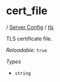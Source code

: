 # cert_file

/ [Server Config](/ref/config/index.md) / [tls](/ref/config/tls/index.md) 

TLS certificate file.

*Reloadable*: `true`

*Types*

- `string`


